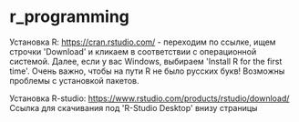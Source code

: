 # r_programming

Установка R: https://cran.rstudio.com/ - переходим по ссылке, ищем строчки 'Download' и кликаем в соответствии с операционной системой. Далее, если у вас Windows, выбираем 'Install R for the first time'. Очень важно, чтобы на пути R не было русских букв! Возможны проблемы с установкой пакетов.

Установка R-studio: https://www.rstudio.com/products/rstudio/download/ Ссылка для скачивания под 'R-Studio Desktop' внизу страницы
